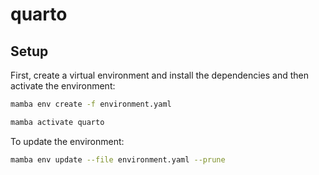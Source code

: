 # quarto

## Setup

First, create a virtual environment and install the dependencies and then activate the environment:

```bash
mamba env create -f environment.yaml
```

```bash
mamba activate quarto
```

To update the environment:

```bash
mamba env update --file environment.yaml --prune
```
